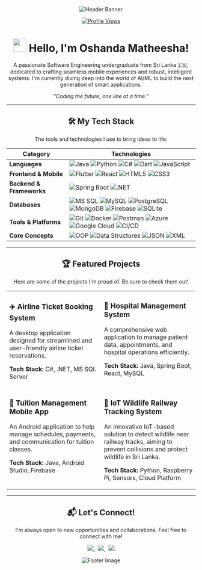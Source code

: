 <p align="center">
  <img src="https://capsule-render.vercel.app/api?type=wave&color=8A2BE2&height=180&section=header&text=Oshanda%20Matheesha&fontSize=70&fontColor=ffffff&animation=fadeIn" alt="Header Banner"/>
</p>

<p align="center">
  <a href="https://github.com/Matheesha22">
    <img src="https://komarev.com/ghpvc/?username=Matheesha22&style=plastic&color=blueviolet&label=PROFILE+VIEWS" alt="Profile Views"/>
  </a>
</p>

<h1 align="center">
  <img src="https://media.giphy.com/media/hvRJCLFzcasrR4ia7z/giphy.gif" width="35">
  Hello, I'm Oshanda Matheesha!
</h1>

<p align="center">
  A passionate Software Engineering undergraduate from Sri Lanka 🇱🇰, dedicated to crafting seamless mobile experiences and robust, intelligent systems. I'm currently diving deep into the world of AI/ML to build the next generation of smart applications.
</p>
<p align="center">
  <em>“Coding the future, one line at a time.”</em>
</p>

---

<h2 align="center">🛠️ My Tech Stack</h2>
<p align="center">The tools and technologies I use to bring ideas to life:</p>

| **Category** | **Technologies** |
| ------------------------ | ----------------------------------------------------------------------------------------------------------------------------------------------------------------------------------------------------------------------------------------------------------------------------------------------------------------------------------------------------------------------------------------------------------------------------------------------------------------------------------------------------------------- |
| **Languages** | ![Java](https://img.shields.io/badge/Java-007396?style=for-the-badge&logo=openjdk&logoColor=white) ![Python](https://img.shields.io/badge/Python-3776AB?style=for-the-badge&logo=python&logoColor=white) ![C#](https://img.shields.io/badge/C%23-239120?style=for-the-badge&logo=c-sharp&logoColor=white) ![Dart](https://img.shields.io/badge/Dart-0175C2?style=for-the-badge&logo=dart&logoColor=white) ![JavaScript](https://img.shields.io/badge/JavaScript-F7DF1E?style=for-the-badge&logo=javascript&logoColor=black) |
| **Frontend & Mobile** | ![Flutter](https://img.shields.io/badge/Flutter-02569B?style=for-the-badge&logo=flutter&logoColor=white) ![React](https://img.shields.io/badge/React-20232A?style=for-the-badge&logo=react&logoColor=61DAFB) ![HTML5](https://img.shields.io/badge/HTML5-E34F26?style=for-the-badge&logo=html5&logoColor=white) ![CSS3](https://img.shields.io/badge/CSS3-1572B6?style=for-the-badge&logo=css3&logoColor=white)                                                                                                    |
| **Backend & Frameworks** | ![Spring Boot](https://img.shields.io/badge/Spring%20Boot-6DB33F?style=for-the-badge&logo=springboot&logoColor=white) ![.NET](https://img.shields.io/badge/.NET-512BD4?style=for-the-badge&logo=dotnet&logoColor=white)                                                                                                                                                                                                                                                                                                  |
| **Databases** | ![MS SQL](https://img.shields.io/badge/Microsoft%20SQL%20Server-CC2927?style=for-the-badge&logo=microsoftsqlserver&logoColor=white) ![MySQL](https://img.shields.io/badge/MySQL-4479A1?style=for-the-badge&logo=mysql&logoColor=white) ![PostgreSQL](https://img.shields.io/badge/PostgreSQL-4169E1?style=for-the-badge&logo=postgresql&logoColor=white) ![MongoDB](https://img.shields.io/badge/MongoDB-47A248?style=for-the-badge&logo=mongodb&logoColor=white) ![Firebase](https://img.shields.io/badge/Firebase-FFCA28?style=for-the-badge&logo=firebase&logoColor=black) ![SQLite](https://img.shields.io/badge/SQLite-003B57?style=for-the-badge&logo=sqlite&logoColor=white) |
| **Tools & Platforms** | ![Git](https://img.shields.io/badge/Git-F05032?style=for-the-badge&logo=git&logoColor=white) ![Docker](https://img.shields.io/badge/Docker-2496ED?style=for-the-badge&logo=docker&logoColor=white) ![Postman](https://img.shields.io/badge/Postman-FF6C37?style=for-the-badge&logo=postman&logoColor=white) ![Azure](https://img.shields.io/badge/Azure-0078D4?style=for-the-badge&logo=microsoftazure&logoColor=white) ![Google Cloud](https://img.shields.io/badge/Google%20Cloud-4285F4?style=for-the-badge&logo=googlecloud&logoColor=white) ![CI/CD](https://img.shields.io/badge/CI%2FCD-0A0A0A?style=for-the-badge&logo=githubactions&logoColor=white) |
| **Core Concepts** | ![OOP](https://img.shields.io/badge/OOP-FF5733?style=for-the-badge) ![Data Structures](https://img.shields.io/badge/Data%20Structures-2C3E50?style=for-the-badge) ![JSON](https://img.shields.io/badge/JSON-000000?style=for-the-badge&logo=json&logoColor=white) ![XML](https://img.shields.io/badge/XML-FF6600?style=for-the-badge&logo=xml&logoColor=white)                                                                                                                                                      |

---

<h2 align="center">🏆 Featured Projects</h2>
<p align="center">Here are some of the projects I'm proud of. Be sure to check them out!</p>

<table width="100%">
  <tr>
    <td width="50%" valign="top">
      <h3>✈️ Airline Ticket Booking System</h3>
      <p>A desktop application designed for streamlined and user-friendly airline ticket reservations.</p>
      <p><strong>Tech Stack:</strong> C#, .NET, MS SQL Server</p>
    </td>
    <td width="50%" valign="top">
      <h3>🏥 Hospital Management System</h3>
      <p>A comprehensive web application to manage patient data, appointments, and hospital operations efficiently.</p>
      <p><strong>Tech Stack:</strong> Java, Spring Boot, React, MySQL</p>
    </td>
  </tr>
  <tr>
    <td width="50%" valign="top">
      <h3>📱 Tuition Management Mobile App</h3>
      <p>An Android application to help manage schedules, payments, and communication for tuition classes.</p>
      <p><strong>Tech Stack:</strong> Java, Android Studio, Firebase</p>
    </td>
    <td width="50%" valign="top">
      <h3>🐘 IoT Wildlife Railway Tracking System</h3>
      <p>An innovative IoT-based solution to detect wildlife near railway tracks, aiming to prevent collisions and protect wildlife in Sri Lanka.</p>
      <p><strong>Tech Stack:</strong> Python, Raspberry Pi, Sensors, Cloud Platform</p>
    </td>
  </tr>
</table>

---

<h2 align="center">📬 Let's Connect!</h2>

<p align="center">
  I'm always open to new opportunities and collaborations. Feel free to connect with me!
</p>

<p align="center">
  <a href="https://www.linkedin.com/in/YOUR_LINKEDIN_USERNAME_HERE/">
    <img src="https://img.shields.io/badge/LinkedIn-%230077B5.svg?style=for-the-badge&logo=linkedin&logoColor=white" />
  </a>
  &nbsp;
  <a href="mailto:venslygunasekara2002@gmail.com">
    <img src="https://img.shields.io/badge/Email-D14836?style=for-the-badge&logo=gmail&logoColor=white" />
  </a>
  &nbsp;
  <a href="https://github.com/Matheesha22">
    <img src="https://img.shields.io/badge/GitHub-181717?style=for-the-badge&logo=github&logoColor=white" />
  </a>
</p>

<p align="center">
  <img src="https://capsule-render.vercel.app/api?type=waving&color=gradient&height=100&section=footer" alt="Footer Image" />
</p>
